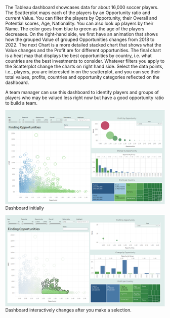 The Tableau dashboard showcases data for about 16,000 soccer players. The Scatterplot maps each of the players by an Opportunity ratio and current Value. You can filter the players by Opportunity, their Overall and Potential scores, Age, Nationality. You can also look up players by their Name. The color goes from blue to green as the age of the players decreases. 
On the right-hand side, we first have an animation that shows how the grouped Value of grouped Opportunities changes from 2018 to 2022. The next Chart is a more detailed stacked chart that shows what the Value changes and the Profit are for different opportunities.
The final chart is a heat map that displays the best opportunities by country, i.e. what countries are the best investments to consider.
Whatever filters you apply to the Scatterplot change the charts on right hand side. Select the data points, i.e., players, you are interested in on the scatterplot, and you can see their total values, profits, countries and opportunity categories reflected on the dashboard.

A team manager can use this dashboard to identify players and groups of players who may be valued less right now but have a good opportunity ratio to build a team.

![FO1](FO1.png)
Dashboard initially



![FO2](FO2.png) 
Dashboard interactively changes after you make a selection.
